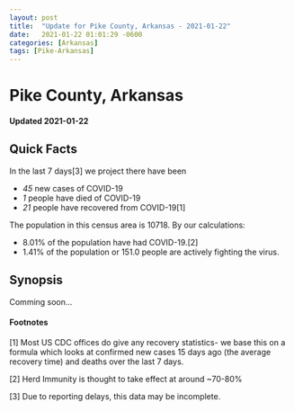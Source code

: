 ```yaml
---
layout: post
title:  "Update for Pike County, Arkansas - 2021-01-22"
date:   2021-01-22 01:01:29 -0600
categories: [Arkansas]
tags: [Pike-Arkansas]
---
```


# Pike County, Arkansas
#### Updated 2021-01-22

## Quick Facts

In the last 7 days[3] we project there have been
- *45* new cases of COVID-19
- *1* people have died of COVID-19
- *21* people have recovered from COVID-19[1]

The population in this census area is 10718. By our calculations:
- 8.01% of the population have had COVID-19.[2]
- 1.41% of the population or 151.0 people are actively fighting the virus.

## Synopsis

Comming soon...


#### Footnotes

[1] Most US CDC offices do give any recovery statistics- we base this on a formula which looks at confirmed new cases
15 days ago (the average recovery time) and deaths over the last 7 days.

[2] Herd Immunity is thought to take effect at around ~70-80%

[3] Due to reporting delays, this data may be incomplete.
 
    